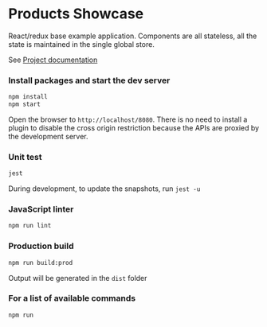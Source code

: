 # Products Showcase

React/redux base example application.
Components are all stateless, all the state is maintained in the single global store.

See [Project documentation](./doc/README.md)

### Install packages and start the dev server

```sh
npm install
npm start
```

Open the browser to `http://localhost/8080`.
There is no need to install a plugin to disable the cross origin restriction because the APIs are proxied by the development server.

### Unit test

```sh
jest
```

During development, to update the snapshots, run `jest -u`

### JavaScript linter

```sh
npm run lint
```

### Production build

```sh
npm run build:prod
```

Output will be generated in the `dist` folder

### For a list of available commands

```sh
npm run
```
